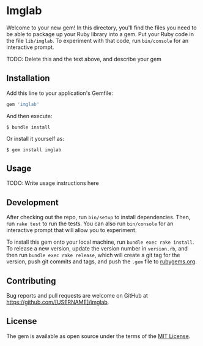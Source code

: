 # Imglab

Welcome to your new gem! In this directory, you'll find the files you need to be able to package up your Ruby library into a gem. Put your Ruby code in the file `lib/imglab`. To experiment with that code, run `bin/console` for an interactive prompt.

TODO: Delete this and the text above, and describe your gem

## Installation

Add this line to your application's Gemfile:

```ruby
gem 'imglab'
```

And then execute:

    $ bundle install

Or install it yourself as:

    $ gem install imglab

## Usage

TODO: Write usage instructions here

## Development

After checking out the repo, run `bin/setup` to install dependencies. Then, run `rake test` to run the tests. You can also run `bin/console` for an interactive prompt that will allow you to experiment.

To install this gem onto your local machine, run `bundle exec rake install`. To release a new version, update the version number in `version.rb`, and then run `bundle exec rake release`, which will create a git tag for the version, push git commits and tags, and push the `.gem` file to [rubygems.org](https://rubygems.org).

## Contributing

Bug reports and pull requests are welcome on GitHub at https://github.com/[USERNAME]/imglab.


## License

The gem is available as open source under the terms of the [MIT License](https://opensource.org/licenses/MIT).
